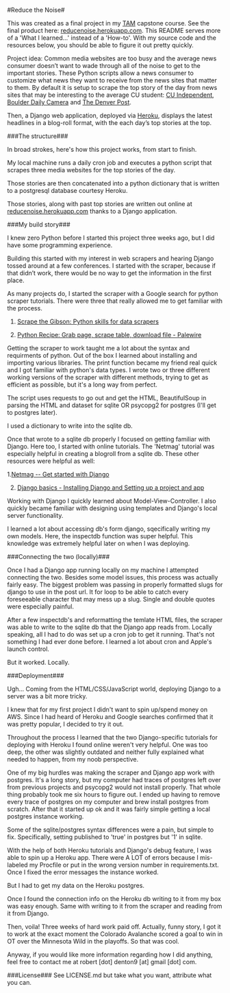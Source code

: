 #Reduce the Noise#

This was created as a final project in my [TAM](http://tam.colorado.edu) capstone course. See the final product here: [reducenoise.herokuapp.com](http://reducenoise.herokuapp.com). This README serves more of a 'What I learned...' instead of a 'How-to'. With my source code and the resources below, you should be able to figure it out pretty quickly.

Project idea: Common media websites are too busy and the average news consumer doesn’t want to wade through all of the noise to get to the important stories. These Python scripts allow a news consumer to customize what news they want to receive from the news sites that matter to them.  By default it is setup to scrape the top story of the day from news sites that may be interesting to the average CU student: [CU Independent](http://www.cuindependent.com), [Boulder Daily Camera](http://www.dailycamera.com) and [The Denver Post](http://www.denverpost.com).

Then, a Django web application, deployed via [Heroku](http://www.heroku.com), displays the latest headlines in a blog-roll format, with the each day’s top stories at the top.

###The structure###

In broad strokes, here's how this project works, from start to finish.

My local machine runs a daily cron job and executes a python script that scrapes three media websites for the top stories of the day.

Those stories are then concatenated into a python dictionary that is written to a postgresql database courtesy Heroku.

Those stories, along with past top stories are written out online at [reducenoise.herokuapp.com](http://reducenoise.herokuapp.com) thanks to a Django application.

###My build story###

I knew zero Python before I started this project three weeks ago, but I did have some programming experience.

Building this started with my interest in web scrapers and hearing Django tossed around at a few conferences. I started with the scraper, because if that didn’t work, there would be no way to get the information in the first place.

As many projects do, I started the scraper with a Google search for python scraper tutorials. There were three that really allowed me to get familiar with the process.

1. [Scrape the Gibson: Python skills for data scrapers](http://brianabelson.com/open-news/2013/12/17/scrape-the-gibson.html)

2. [Python Recipe: Grab page, scrape table, download file - Palewire](http://palewi.re/posts/2008/04/20/python-recipe-grab-a-page-scrape-a-table-download-a-file/)

Getting the scraper to work taught me a lot about the syntax and requirments of python. Out of the box I learned about installing and importing various libraries. The print function became my friend real quick and I got familiar with python's data types. I wrote two or three different working versions of the scraper with different methods, trying to get as efficient as possible, but it's a long way from perfect.

The script uses requests to go out and get the HTML, BeautifulSoup in parsing the HTML and dataset for sqlite OR psycopg2 for postgres (I'll get to postgres later).

I used a dictionary to write into the sqlite db.

Once that wrote to a sqlite db properly I focused on getting familiar with Django. Here too, I started with online tutorials. The 'Netmag' tutorial was especially helpful in creating a blogroll from a sqlite db. These other resources were helpful as well:

1.[Netmag -- Get started with Django](http://www.creativebloq.com/netmag/get-started-django-7132932)

2. [Django basics - Installing Django and Setting up a project and app](http://mherman.org/blog/2012/12/30/django-basics/#.U106W61dWiq)

Working with Django I quickly learned about Model-View-Controller. I also quickly became familiar with designing using templates and Django's local server functionality.

I learned a lot about accessing db's form django, sqecifically writing my own models. Here, the inspectdb function was super helpful. This knowledge was extremely helpful later on when I was deploying.

###Connecting the two (locally)###

Once I had a Django app running locally on my machine I attempted connecting the two. Besides some model issues, this process was actually fairly easy. The biggest problem was passing in properly formatted slugs for django to use in the post url. It for loop to be able to catch every foreseeable character that may mess up a slug. Single and double quotes were especially painful.

After a few inspectdb's and reformatting the temlate HTML files, the scraper was able to write to the sqlite db that the Django app reads from. Locally speaking, all I had to do was set up a cron job to get it running. That's not something I had ever done before. I learned a lot about cron and Apple's launch control.

But it worked. Locally.

###Deployment###

Ugh... Coming from the HTML/CSS/JavaScript world, deploying Django to a server was a bit more tricky.

I knew that for my first project I didn't want to spin up/spend money on AWS. Since I had heard of Heroku and Google searches confirmed that it was pretty popular, I decided to try it out.

Throughout the process I learned that the two Django-specific tutorials for deploying with Heroku I found online weren't very helpful. One was too deep, the other was slightly outdated and neither fully explained what needed to happen, from my noob perspective.

One of my big hurdles was making the scraper and Django app work with postgres. It's a long story, but my computer had traces of postgres left over from previous projects and psycopg2 would not install properly. That whole thing probably took me six hours to figure out. I ended up having to remove every trace of postgres on my computer and brew install postgres from scratch. After that it started up ok and it was fairly simple getting a local postgres instance working.

Some of the sqlite/postgres syntax differences were a pain, but simple to fix. Specifically, setting published to 'true' in postgres but '1' in sqlite.

With the help of both Heroku tutorials and Django's debug feature, I was able to spin up a Heroku app. There were A LOT of errors because I mis-labeled my Procfile or put in the wrong version number in requirements.txt. Once I fixed the error messages the instance worked. 

But I had to get my data on the Heroku postgres.

Once I found the connection info on the Heroku db writing to it from my box was easy enough. Same with writing to it from the scraper and reading from it from Django.

Then, voila! Three weeks of hard work paid off. Actually, funny story, I got it to work at the exact moment the Colorado Avalanche scored a goal to win in OT over the Minnesota Wild in the playoffs. So that was cool.

Anyway, if you would like more information regarding how I did anything, feel free to contact me at robert [dot] denton9 [at] gmail [dot] com.

###License###
See LICENSE.md but take what you want, attribute what you can.